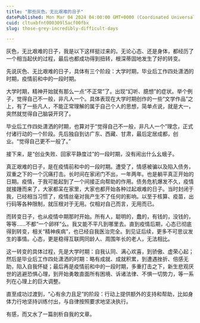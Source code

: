 ```yaml
---
title: "那些灰色，无比艰难的日子"
datePublished: Mon Mar 04 2024 04:00:00 GMT+0000 (Coordinated Universal Time)
cuid: cltuxbfnt000309l5acf00fbx
slug: those-grey-incredibly-difficult-days

---
```


灰色，无比艰难的日子，我是以下这样挺过来的。无论心态、还是身体，都经历了一个相当起伏的过程，最后也都成功得到扭转，根深蒂固地发生了好的转变。

先说灰色、无比艰难的日子，具体有三个阶段：大学时期，毕业后工作四处潇洒的时期，疫情前和中的一段时期。

大学时期，精神开始就有那么一点“不正常”了。出现“幻听、臆想”的症状。举个例子，觉得自己不一般，非凡人一个。具体表现在大学时期创作的一些“文学作品”之上，有了一些凡人，不能正常理解的属于自己个人的思想，简单点说，就是大一，突然就觉得自己脑袋开窍了。

毕业后工作四处潇洒的时期，也算对于“觉得自己不一般，非凡人一个”理念，正式付诸行动的一个阶段。先后独自到访广东、西藏、甘肃，最后定居成都，创业。“觉得自己更不一般了。”

接下来，是“创业失败、回家平静度过”的一段时期，没有闹出什么幺蛾子。

真正艰难的日子，是在疫情前和中的一段时期。遭受了，情感被骗以及陷入债务，双重之下的一个沉痛打击。长时间在家闭门不出，一年两年。也是躺平真正开始的日期。疫情，于我可能起到了一个间接正向帮助的作用。债务危机爆发不久，疫情就接踵而来了，大家都呆在家里，大家也都开始各种过起艰难的日子。当时封闭于我，已经相当习惯了，疫情丝毫对我产生不了任何的影响。以至于核算、疫苗，出行码等各种限制，就压根对于无用。仅相对自己而言，无用而已。

而转变日子，也从疫情中期那时开始。所有人，聪明的，蠢的，有钱的，没钱的，等等……不都“一个卵样”么。我又能不平凡到哪里去。直到疫情后期，心态已彻底得到转变，相关“精神疾病”，也已经自我医治完全。到见证后续，更多不可思议发生的事情。心态，更是稳得互联网同龄人、周围年长的老人，无法相比。

这一转变的具体过程，先是大学时期：自我认同、满心欢喜，到骄傲、虚荣心起；然后是毕业后工作四处潇洒的时期：略有成就、成就积累，到遭遇挫折、倍感无助，陷入自我怀疑；最后再是疫情前和中的一段时期，多重打击之下，新生悲观厌世的逃避恐惧心理，到开始勇敢直面所有困境、诉诸法律、不惧一切势力，等一系列在心理上的巨大调整。

直至成功过渡到，“心有余力且足”的阶段：行动上提供额外的支持和帮助，比如身体力行地坚持训练付出，与自律按照要求地坚决执行。

有感，而又水了一篇剖析自我的文章。